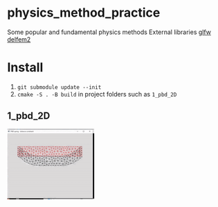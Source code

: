 # physics_method_practice
Some popular and fundamental physics methods
External libraries [glfw](https://www.glfw.org/) [delfem2](https://github.com/nobuyuki83/delfem2)

# Install
1. `git submodule update --init`
2. `cmake -S . -B build` in project folders such as `1_pbd_2D`

## 1_pbd_2D
![thunm](pictures/pbd_2d.gif)
